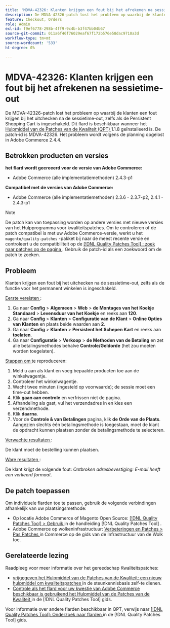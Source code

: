 ```yaml
---
title: 'MDVA-42326: Klanten krijgen een fout bij het afrekenen na sessietime-out'
description: De MDVA-42326-patch lost het probleem op waarbij de klanten een fout krijgen bij het uitchecken na de sessietime-out, zelfs als de Persistent Shopping Cart is ingeschakeld. Deze patch is beschikbaar wanneer [Quality Patches Tool (QPT)] (https://experienceleague.adobe.com/nl/docs/commerce-operations/tools/quality-patches-tool/quality-patches-tool-to-self-serve-quality-patches) 1.1.8 is geïnstalleerd. De patch-id is MDVA-42326. Het probleem wordt volgens de planning opgelost in Adobe Commerce 2.4.4.
feature: Checkout, Orders
role: Admin
exl-id: f9ef6778-298b-4ff9-9c4b-b3f47bb04b67
source-git-commit: 011a6f46f76029eaf67f172b576e58dac9710a3d
workflow-type: tm+mt
source-wordcount: '533'
ht-degree: 0%

---
```


# MDVA-42326: Klanten krijgen een fout bij het afrekenen na sessietime-out

De MDVA-42326-patch lost het probleem op waarbij de klanten een fout krijgen bij het uitchecken na de sessietime-out, zelfs als de Persistent Shopping Cart is ingeschakeld. Dit flard is beschikbaar wanneer het [ Hulpmiddel van de Patches van de Kwaliteit (QPT) ](https://experienceleague.adobe.com/nl/docs/commerce-operations/tools/quality-patches-tool/quality-patches-tool-to-self-serve-quality-patches) 1.1.8 geïnstalleerd is. De patch-id is MDVA-42326. Het probleem wordt volgens de planning opgelost in Adobe Commerce 2.4.4.

## Betrokken producten en versies

**het flard wordt gecreeerd voor de versie van Adobe Commerce:**

* Adobe Commerce (alle implementatiemethoden) 2.4.3-p1

**Compatibel met de versies van Adobe Commerce:**

* Adobe Commerce (alle implementatiemethoden) 2.3.6 - 2.3.7-p2, 2.4.1 - 2.4.3-p1

>[!NOTE]
>
>De patch kan van toepassing worden op andere versies met nieuwe versies van het Hulpprogramma voor kwaliteitspatches. Om te controleren of de patch compatibel is met uw Adobe Commerce-versie, werkt u het `magento/quality-patches` -pakket bij naar de meest recente versie en controleert u de compatibiliteit op de [[!DNL Quality Patches Tool] : zoek naar patches op de pagina ](https://experienceleague.adobe.com/nl/docs/commerce-operations/tools/quality-patches-tool/quality-patches-tool-to-self-serve-quality-patches) . Gebruik de patch-id als een zoekwoord om de patch te zoeken.

## Probleem

Klanten krijgen een fout bij het uitchecken na de sessietime-out, zelfs als de functie voor het permanent winkelen is ingeschakeld.

<u> Eerste vereisten </u>:

1. Ga naar **Config** > **Algemeen** > **Web** > **de Montages van het Koekje Standaard** > **Levensduur van het Koekje** en reeks aan **120**.
1. Ga naar **Config** > **Klanten** > **Configuratie van de Klant** > **Online Opties van Klanten** en plaats beide waarden aan **2**.
1. Ga naar **Config** > **Klanten** > **Persistent het Schepen Kart** en reeks aan **toelaten**.
1. Ga naar **Configuratie** > **Verkoop** > **de Methoden van de Betaling** en zet alle betalingsmethodes behalve **Controle/Geldorde** (het zou moeten worden toegelaten).

<u> Stappen om </u> te reproduceren:

1. Meld u aan als klant en voeg bepaalde producten toe aan de winkelwagentje.
1. Controleer het winkelwagentje.
1. Wacht twee minuten (ingesteld op voorwaarde); de sessie moet een time-out hebben.
1. Klik **gaan aan controle** en verfrissen niet de pagina.
1. Afhandeling als gast, vul het verzendadres in en kies een verzendmethode.
1. Klik **daarna**.
1. Voor de **Controle &amp; van Betalingen** pagina, klik **de Orde van de Plaats**. Aangezien slechts één betalingsmethode is toegestaan, moet de klant de opdracht kunnen plaatsen zonder de betalingsmethode te selecteren.

<u> Verwachte resultaten </u>:

De klant moet de bestelling kunnen plaatsen.

<u> Ware resultaten </u>:

De klant krijgt de volgende fout: *Ontbroken adresbevestiging: E-mail heeft een verkeerd formaat*.

## De patch toepassen

Om individuele flarden toe te passen, gebruik de volgende verbindingen afhankelijk van uw plaatsingsmethode:

* Op locatie Adobe Commerce of Magento Open Source: [[!DNL Quality Patches Tool] > Gebruik ](/help/tools/quality-patches-tool/usage.md) in de handleiding [!DNL Quality Patches Tool] .
* Adobe Commerce op wolkeninfrastructuur: [ Verbeteringen en Patches > Pas Patches ](https://experienceleague.adobe.com/docs/commerce-cloud-service/user-guide/develop/upgrade/apply-patches.html?lang=nl-NL) in Commerce op de gids van de Infrastructuur van de Wolk toe.

## Gerelateerde lezing

Raadpleeg voor meer informatie over het gereedschap Kwaliteitspatches:

* [ vrijgegeven het Hulpmiddel van de Patches van de Kwaliteit: een nieuw hulpmiddel om kwaliteitspatches ](https://experienceleague.adobe.com/nl/docs/commerce-operations/tools/quality-patches-tool/quality-patches-tool-to-self-serve-quality-patches) in de steunkennisbasis zelf-te dienen.
* [ Controle als het flard voor uw kwestie van Adobe Commerce beschikbaar is gebruikend het Hulpmiddel van de Patches van de Kwaliteit ](/help/tools/quality-patches-tool/patches-available-in-qpt/check-patch-for-magento-issue-with-magento-quality-patches.md) in de [!DNL Quality Patches Tool] gids.

Voor informatie over andere flarden beschikbaar in QPT, verwijs naar [[!DNL Quality Patches Tool]: Onderzoek naar flarden ](https://experienceleague.adobe.com/tools/commerce-quality-patches/index.html?lang=nl-NL) in de [!DNL Quality Patches Tool] gids.
